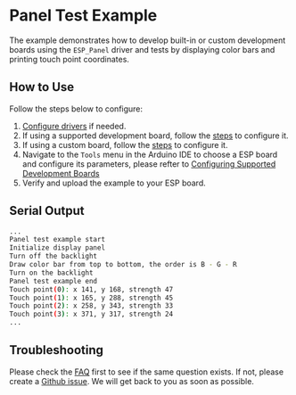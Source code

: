 # Panel Test Example

The example demonstrates how to develop built-in or custom development boards using the `ESP_Panel` driver and tests by displaying color bars and printing touch point coordinates.

## How to Use

Follow the steps below to configure:

1. [Configure drivers](../../../README.md#configuring-drivers) if needed.
2. If using a supported development board, follow the [steps](../../../README.md#using-supported-development-boards) to configure it.
3. If using a custom board, follow the [steps](../../../README.md#using-custom-development-boards) to configure it.
4. Navigate to the `Tools` menu in the Arduino IDE to choose a ESP board and configure its parameters, please refter to [Configuring Supported Development Boards](../../../README.md#configuring-supported-development-boards)
5. Verify and upload the example to your ESP board.

## Serial Output

```bash
...
Panel test example start
Initialize display panel
Turn off the backlight
Draw color bar from top to bottom, the order is B - G - R
Turn on the backlight
Panel test example end
Touch point(0): x 141, y 168, strength 47
Touch point(1): x 165, y 288, strength 45
Touch point(2): x 258, y 343, strength 33
Touch point(3): x 371, y 317, strength 24
...
```

## Troubleshooting

Please check the [FAQ](../../../README.md#faq) first to see if the same question exists. If not, please create a [Github issue](https://github.com/esp-arduino-libs/ESP32_Display_Panel/issues). We will get back to you as soon as possible.
